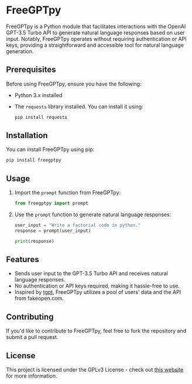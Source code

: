 # FreeGPTpy

FreeGPTpy is a Python module that facilitates interactions with the OpenAI GPT-3.5 Turbo API to generate natural language responses based on user input. Notably, FreeGPTpy operates without requiring authentication or API keys, providing a straightforward and accessible tool for natural language generation.

## Prerequisites

Before using FreeGPTpy, ensure you have the following:

- Python 3.x installed
- The `requests` library installed. You can install it using:

  ```bash
  pip install requests
  ```

## Installation

You can install FreeGPTpy using pip:

```bash
pip install freegptpy
```

## Usage

1. Import the `prompt` function from FreeGPTpy:

   ```python
   from freegptpy import prompt
   ```

2. Use the `prompt` function to generate natural language responses:

   ```python
   user_input = "Write a factorial code in python."
   response = prompt(user_input)

   print(response)
   ```

## Features

- Sends user input to the GPT-3.5 Turbo API and receives natural language responses.
- No authentication or API keys required, making it hassle-free to use.
- Inspired by [tgpt](https://github.com/aandrew-me/tgpt/), FreeGPTpy utilizes a pool of users' data and the API from fakeopen.com.

## Contributing

If you'd like to contribute to FreeGPTpy, feel free to fork the repository and submit a pull request.

## License

This project is licensed under the GPLv3 License - check out [this website](https://www.tldrlegal.com/license/gnu-general-public-license-v3-gpl-3) for more information.